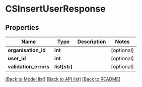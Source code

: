 # CSInsertUserResponse

## Properties
Name | Type | Description | Notes
------------ | ------------- | ------------- | -------------
**organisation_id** | **int** |  | [optional] 
**user_id** | **int** |  | [optional] 
**validation_errors** | **list[str]** |  | [optional] 

[[Back to Model list]](../README.md#documentation-for-models) [[Back to API list]](../README.md#documentation-for-api-endpoints) [[Back to README]](../README.md)


